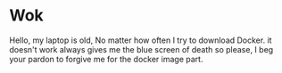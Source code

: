 # Wok
Hello, my laptop is old, No matter how often I try to download Docker. it doesn't work always gives me the blue screen of death 
so please, I beg your pardon to forgive me for the docker image part.

